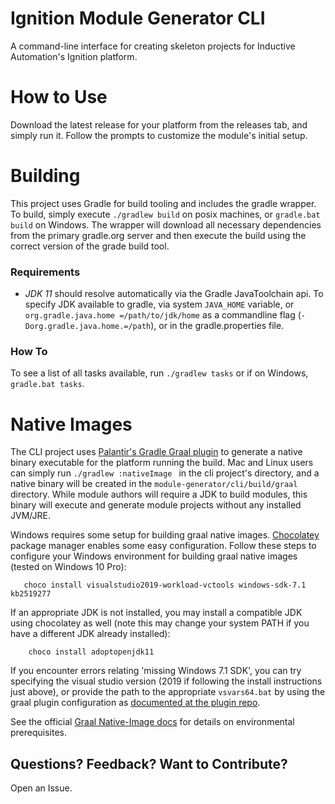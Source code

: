 # Ignition Module Generator CLI

A command-line interface for creating skeleton projects for Inductive Automation's Ignition platform.


# How to Use

Download the latest release for your platform from the releases tab, and simply run it.  Follow the prompts to
 customize the module's initial setup.


# Building

This project uses Gradle for build tooling and includes the gradle wrapper.  To build, simply execute `./gradlew
 build` on posix machines, or `gradle.bat build` on Windows.  The wrapper will download all necessary dependencies
  from the primary gradle.org server and then execute the build using the correct version of the grade build tool.

### Requirements

   - *JDK 11* should resolve automatically via the Gradle JavaToolchain api.  To specify JDK available to gradle, via
system `JAVA_HOME` variable, or `org.gradle.java.home =/path/to/jdk/home` as a commandline flag
(`-Dorg.gradle.java.home.=/path`), or in the gradle.properties file.

### How To


To see a list of all tasks available, run `./gradlew tasks` or if on Windows, `gradle.bat tasks`.


# Native Images

The CLI project uses [Palantir's Gradle Graal plugin](https://github.com/palantir/gradle-graal) to generate a native
  binary executable for the platform running the build.   Mac and Linux users can simply run `./gradlew :nativeImage
   ` in the cli project's directory, and a native binary will be created in the `module-generator/cli/build/graal
   `  directory.  While module authors will require a JDK to build modules, this binary will execute and generate
    module projects without any installed JVM/JRE.

Windows requires some setup for building graal native images.  [Chocolatey](https://chocolatey.org/install) package
 manager enables some easy configuration. Follow these steps to configure your Windows environment for building graal
  native images (tested on Windows 10 Pro):

```
   choco install visualstudio2019-workload-vctools windows-sdk-7.1 kb2519277
```

If an appropriate JDK is not installed, you may install a compatible JDK using chocolatey as well (note this may change
 your system PATH if you have a different JDK already installed):

```
    choco install adoptopenjdk11
```

If you encounter errors relating 'missing Windows 7.1 SDK', you can try specifying the visual studio version (2019 if following the install instructions just above), or provide the path to the appropriate `vsvars64.bat` by using the graal plugin configuration as [documented at the plugin repo](https://github.com/palantir/gradle-graal).

See the official [Graal Native-Image docs](https://www.graalvm.org/docs/reference-manual/native-image/) for details on
environmental prerequisites.


## Questions?  Feedback?  Want to Contribute?

Open an Issue.
